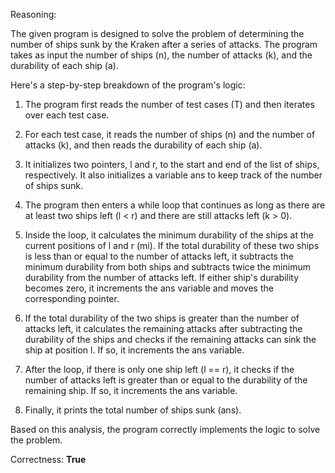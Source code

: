 Reasoning:

The given program is designed to solve the problem of determining the number of ships sunk by the Kraken after a series of attacks. The program takes as input the number of ships (n), the number of attacks (k), and the durability of each ship (a).

Here's a step-by-step breakdown of the program's logic:

1. The program first reads the number of test cases (T) and then iterates over each test case.

2. For each test case, it reads the number of ships (n) and the number of attacks (k), and then reads the durability of each ship (a).

3. It initializes two pointers, l and r, to the start and end of the list of ships, respectively. It also initializes a variable ans to keep track of the number of ships sunk.

4. The program then enters a while loop that continues as long as there are at least two ships left (l < r) and there are still attacks left (k > 0).

5. Inside the loop, it calculates the minimum durability of the ships at the current positions of l and r (mi). If the total durability of these two ships is less than or equal to the number of attacks left, it subtracts the minimum durability from both ships and subtracts twice the minimum durability from the number of attacks left. If either ship's durability becomes zero, it increments the ans variable and moves the corresponding pointer.

6. If the total durability of the two ships is greater than the number of attacks left, it calculates the remaining attacks after subtracting the durability of the ships and checks if the remaining attacks can sink the ship at position l. If so, it increments the ans variable.

7. After the loop, if there is only one ship left (l == r), it checks if the number of attacks left is greater than or equal to the durability of the remaining ship. If so, it increments the ans variable.

8. Finally, it prints the total number of ships sunk (ans).

Based on this analysis, the program correctly implements the logic to solve the problem.

Correctness: **True**